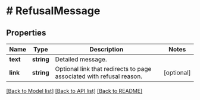 # # RefusalMessage

## Properties

Name | Type | Description | Notes
------------ | ------------- | ------------- | -------------
**text** | **string** | Detailed message. |
**link** | **string** | Optional link that redirects to page associated with refusal reason. | [optional]

[[Back to Model list]](../../README.md#models) [[Back to API list]](../../README.md#endpoints) [[Back to README]](../../README.md)
